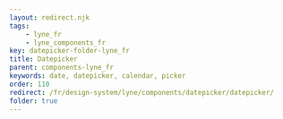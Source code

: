 ```yaml
---
layout: redirect.njk
tags: 
    - lyne_fr
    - lyne_components_fr
key: datepicker-folder-lyne_fr
title: Datepicker
parent: components-lyne_fr
keywords: date, datepicker, calendar, picker
order: 110
redirect: /fr/design-system/lyne/components/datepicker/datepicker/
folder: true
---
```

